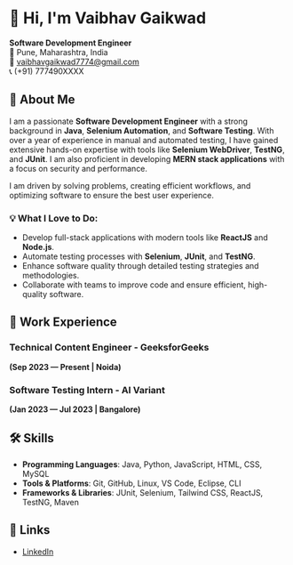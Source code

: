 # 👋 Hi, I'm Vaibhav Gaikwad

**Software Development Engineer**  
📍 Pune, Maharashtra, India  
📧 vaibhavgaikwad7774@gmail.com  
📞 (+91) 777490XXXX  

## 🚀 About Me
I am a passionate **Software Development Engineer** with a strong background in **Java**, **Selenium Automation**, and **Software Testing**. With over a year of experience in manual and automated testing, I have gained extensive hands-on expertise with tools like **Selenium WebDriver**, **TestNG**, and **JUnit**. I am also proficient in developing **MERN stack applications** with a focus on security and performance.

I am driven by solving problems, creating efficient workflows, and optimizing software to ensure the best user experience.

### 💡 What I Love to Do:
- Develop full-stack applications with modern tools like **ReactJS** and **Node.js**.
- Automate testing processes with **Selenium**, **JUnit**, and **TestNG**.
- Enhance software quality through detailed testing strategies and methodologies.
- Collaborate with teams to improve code and ensure efficient, high-quality software.

## 💼 Work Experience

### Technical Content Engineer - **GeeksforGeeks**
**(Sep 2023 — Present | Noida)**  

### Software Testing Intern - **AI Variant**
**(Jan 2023 — Jul 2023 | Bangalore)**  

## 🛠️ Skills

- **Programming Languages**: Java, Python, JavaScript, HTML, CSS, MySQL
- **Tools & Platforms**: Git, GitHub, Linux, VS Code, Eclipse, CLI
- **Frameworks & Libraries**: JUnit, Selenium, Tailwind CSS, ReactJS, TestNG, Maven

## 🔗 Links
- [LinkedIn](https://www.linkedin.com/in/vaibhav-gaikwad-8b16a0221)  
